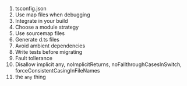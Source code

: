 
1. tsconfig.json
2. Use map files when debugging
3. Integrate in your build
4. Choose a module strategy
5. Use sourcemap files
6. Generate d.ts files
7. Avoid ambient dependencies
8. Write tests before migrating
9. Fault tollerance
10. Disallow implicit any, noImplicitReturns, noFallthroughCasesInSwitch, forceConsistentCasingInFileNames
11. the `any` thing
